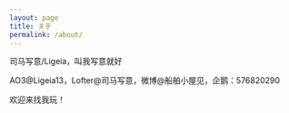 ```yaml
---
layout: page
title: 关于
permalink: /about/
---
```


司马写意/Ligeia，叫我写意就好

AO3@Ligeia13，Lofter@司马写意，微博@船舶小屋见，企鹅：576820290

欢迎来找我玩！
